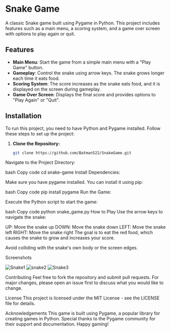 # Snake Game

A classic Snake game built using Pygame in Python. This project includes features such as a main menu, a scoring system, and a game over screen with options to play again or quit.

## Features

- **Main Menu**: Start the game from a simple main menu with a "Play Game" button.
- **Gameplay**: Control the snake using arrow keys. The snake grows longer each time it eats food.
- **Scoring System**: The score increases as the snake eats food, and it is displayed on the screen during gameplay.
- **Game Over Screen**: Displays the final score and provides options to "Play Again" or "Quit".

## Installation

To run this project, you need to have Python and Pygame installed. Follow these steps to set up the project:

1. **Clone the Repository:**

   ```bash
   git clone https://github.com/Batman522/SnakeGame.git
Navigate to the Project Directory:

bash
Copy code
cd snake-game
Install Dependencies:

Make sure you have pygame installed. You can install it using pip:

bash
Copy code
pip install pygame
Run the Game:

Execute the Python script to start the game:

bash
Copy code
python snake_game.py
How to Play
Use the arrow keys to navigate the snake:

UP: Move the snake up
DOWN: Move the snake down
LEFT: Move the snake left
RIGHT: Move the snake right
The goal is to eat the red food, which causes the snake to grow and increases your score.

Avoid colliding with the snake's own body or the screen edges.

Screenshots

![Snake1](https://github.com/user-attachments/assets/d697f56c-bdb0-4d90-8608-0fd38d1ba579)
![snake2](https://github.com/user-attachments/assets/8921fd8d-1cb2-465b-94be-beb2367100c7)
![Snake3](https://github.com/user-attachments/assets/31d0758f-d375-4b24-a031-7b8bc3a9516d)


Contributing
Feel free to fork the repository and submit pull requests. For major changes, please open an issue first to discuss what you would like to change.

License
This project is licensed under the MIT License - see the LICENSE file for details.

Acknowledgements
This game is built using Pygame, a popular library for creating games in Python.
Special thanks to the Pygame community for their support and documentation.
Happy gaming!
